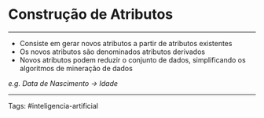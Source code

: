 
# Construção de Atributos

---

- Consiste em gerar novos atributos a partir de atributos existentes
- Os novos atributos são denominados atributos derivados
- Novos atributos podem reduzir o conjunto de dados, simplificando os algoritmos de mineração de dados

*e.g. Data de Nascimento -> Idade*

---

Tags: #inteligencia-artificial

